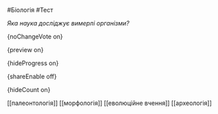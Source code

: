 #Біологія #Тест

*Яка наука досліджує вимерлі організми?*

{noChangeVote on}

{preview on}

{hideProgress on}

{shareEnable off}

{hideCount on}

[[палеонтологія]]
[[морфологія]]
[[еволюційне вчення]]
[[археологія]]
